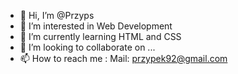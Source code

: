 - 👋 Hi, I’m @Przyps
- 👀 I’m interested in Web Development
- 🌱 I’m currently learning HTML and CSS
- 💞️ I’m looking to collaborate on ...
- 📫 How to reach me : Mail: przypek92@gmail.com

<!---
Przyps/Przyps is a ✨ special ✨ repository because its `README.md` (this file) appears on your GitHub profile.
You can click the Preview link to take a look at your changes.
--->
